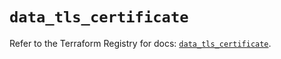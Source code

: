 # `data_tls_certificate`

Refer to the Terraform Registry for docs: [`data_tls_certificate`](https://registry.terraform.io/providers/hashicorp/tls/4.0.6/docs/data-sources/certificate).
